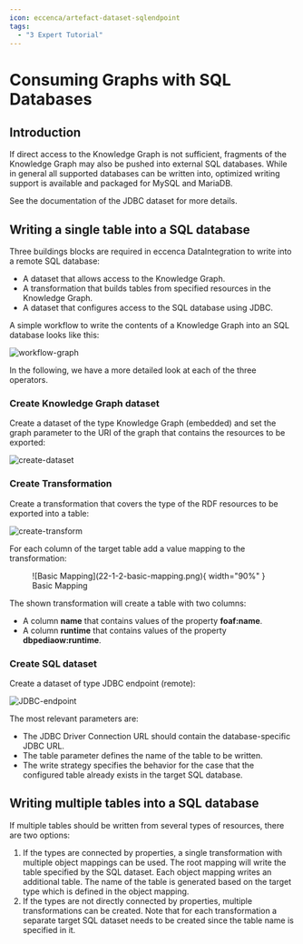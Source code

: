 ```yaml
---
icon: eccenca/artefact-dataset-sqlendpoint
tags:
  - "3 Expert Tutorial"
---
```

# Consuming Graphs with SQL Databases

## Introduction

If direct access to the Knowledge Graph is not sufficient, fragments of the Knowledge Graph may also be pushed into external SQL databases. While in general all supported databases can be written into, optimized writing support is available and packaged for MySQL and MariaDB.

See the documentation of the JDBC dataset for more details.

## Writing a single table into a SQL database

Three buildings blocks are required in eccenca DataIntegration to write into a remote SQL database:

- A dataset that allows access to the Knowledge Graph.
- A transformation that builds tables from specified resources in the Knowledge Graph.
- A dataset that configures access to the SQL database using JDBC.

A simple workflow to write the contents of a Knowledge Graph into an SQL database looks like this:

![workflow-graph](22-1-workflow-graph.png)

In the following, we have a more detailed look at each of the three operators.

### Create Knowledge Graph dataset

Create a dataset of the type Knowledge Graph (embedded) and set the graph parameter to the URI of the graph that contains the resources to be exported:

![create-dataset](22-1-1-create-dataset.png)

### Create Transformation

Create a transformation that covers the type of the RDF resources to be exported into a table:

![create-transform](22-1-2-create-transform.png)

For each column of the target table add a value mapping to the transformation:
<figure markdown>
  ![Basic Mapping](22-1-2-basic-mapping.png){ width="90%" }
  <figcaption>Basic Mapping</figcaption>
</figure>
The shown transformation will create a table with two columns:

- A column **name** that contains values of the property **foaf:name**.
- A column **runtime** that contains values of the property **dbpediaow:runtime**.

### Create SQL dataset

Create a dataset of type JDBC endpoint (remote):

![JDBC-endpoint](22-1-3-JDBC-endpoint.png)

The most relevant parameters are:

- The JDBC Driver Connection URL should contain the database-specific JDBC URL.
- The table parameter defines the name of the table to be written.
- The write strategy specifies the behavior for the case that the configured table already exists in the target SQL database.

## Writing multiple tables into a SQL database

If multiple tables should be written from several types of resources, there are two options:

1. If the types are connected by properties, a single transformation with multiple object mappings can be used. The root mapping will write the table specified by the SQL dataset. Each object mapping writes an additional table. The name of the table is generated based on the target type which is defined in the object mapping.
2. If the types are not directly connected by properties, multiple transformations can be created. Note that for each transformation a separate target SQL dataset needs to be created since the table name is specified in it.
